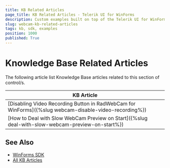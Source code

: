 ```yaml
---
title: KB Related Articles
page_title: KB Related Articles - Telerik UI for WinForms
description: Custom examples built on top of the Telerik UI for WinForms control.
slug: webcam-kb-related-articles
tags: kb, sdk, examples
position: 1000
published: True
---
```


# Knowledge Base Related Articles

The following article list Knowledge Base articles related to this section of control/s.
<!--KB Articles Table-->

|KB Article|
|----|
|[Disabling Video Recording Button in RadWebCam for WinForms]({%slug webcam-disable-video-recording%})|
|[How to Deal with Slow WebCam Preview on Start]({%slug deal-with-slow-webcam-preview-on-start%})|

## See Also

* [WinForms SDK](https://github.com/telerik/winforms-sdk)
* [All KB Articles](https://docs.telerik.com/devtools/winforms/knowledge-base)
